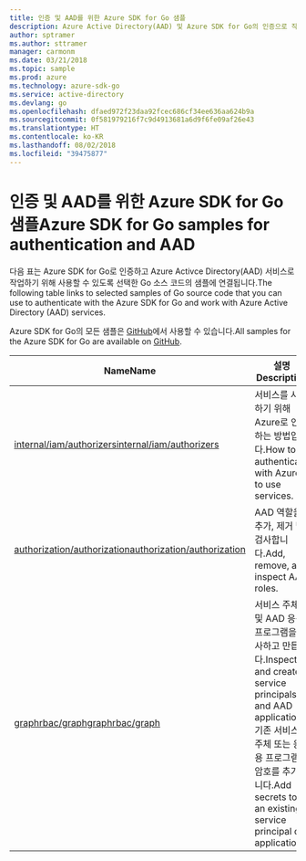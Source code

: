 ```yaml
---
title: 인증 및 AAD를 위한 Azure SDK for Go 샘플
description: Azure Active Directory(AAD) 및 Azure SDK for Go의 인증으로 작업하기 위해 선택한 샘플입니다.
author: sptramer
ms.author: sttramer
manager: carmonm
ms.date: 03/21/2018
ms.topic: sample
ms.prod: azure
ms.technology: azure-sdk-go
ms.service: active-directory
ms.devlang: go
ms.openlocfilehash: dfaed972f23daa92fcec686cf34ee636aa624b9a
ms.sourcegitcommit: 0f581979216f7c9d4913681a6d9f6fe09af26e43
ms.translationtype: HT
ms.contentlocale: ko-KR
ms.lasthandoff: 08/02/2018
ms.locfileid: "39475877"
---
```

# <a name="azure-sdk-for-go-samples-for-authentication-and-aad"></a><span data-ttu-id="bf868-103">인증 및 AAD를 위한 Azure SDK for Go 샘플</span><span class="sxs-lookup"><span data-stu-id="bf868-103">Azure SDK for Go samples for authentication and AAD</span></span>

<span data-ttu-id="bf868-104">다음 표는 Azure SDK for Go로 인증하고 Azure Activce Directory(AAD) 서비스로 작업하기 위해 사용할 수 있도록 선택한 Go 소스 코드의 샘플에 연결됩니다.</span><span class="sxs-lookup"><span data-stu-id="bf868-104">The following table links to selected samples of Go source code that you can use to authenticate with the Azure SDK for Go and work with Azure Active Directory (AAD) services.</span></span>

<span data-ttu-id="bf868-105">Azure SDK for Go의 모든 샘플은 [GitHub](https://github.com/Azure-Samples/azure-sdk-for-go-samples)에서 사용할 수 있습니다.</span><span class="sxs-lookup"><span data-stu-id="bf868-105">All samples for the Azure SDK for Go are available on [GitHub](https://github.com/Azure-Samples/azure-sdk-for-go-samples).</span></span>

| <span data-ttu-id="bf868-106">Name</span><span class="sxs-lookup"><span data-stu-id="bf868-106">Name</span></span> | <span data-ttu-id="bf868-107">설명</span><span class="sxs-lookup"><span data-stu-id="bf868-107">Description</span></span> |
|------|-------------|
| [<span data-ttu-id="bf868-108">internal/iam/authorizers</span><span class="sxs-lookup"><span data-stu-id="bf868-108">internal/iam/authorizers</span></span>](https://github.com/Azure-Samples/azure-sdk-for-go-samples/blob/master/internal/iam/authorizers.go) | <span data-ttu-id="bf868-109">서비스를 사용하기 위해 Azure로 인증하는 방법입니다.</span><span class="sxs-lookup"><span data-stu-id="bf868-109">How to authenticate with Azure to use services.</span></span> |
| [<span data-ttu-id="bf868-110">authorization/authorization</span><span class="sxs-lookup"><span data-stu-id="bf868-110">authorization/authorization</span></span>](https://github.com/Azure-Samples/azure-sdk-for-go-samples/blob/master/authorization/authorization.go) | <span data-ttu-id="bf868-111">AAD 역할을 추가, 제거 및 검사합니다.</span><span class="sxs-lookup"><span data-stu-id="bf868-111">Add, remove, and inspect AAD roles.</span></span> |
| [<span data-ttu-id="bf868-112">graphrbac/graph</span><span class="sxs-lookup"><span data-stu-id="bf868-112">graphrbac/graph</span></span>](https://github.com/Azure-Samples/azure-sdk-for-go-samples/blob/master/graphrbac/graph.go) | <span data-ttu-id="bf868-113">서비스 주체 및 AAD 응용 프로그램을 검사하고 만듭니다.</span><span class="sxs-lookup"><span data-stu-id="bf868-113">Inspect and create service principals and AAD applications.</span></span> <span data-ttu-id="bf868-114">기존 서비스 주체 또는 응용 프로그램에 암호를 추가합니다.</span><span class="sxs-lookup"><span data-stu-id="bf868-114">Add secrets to an existing service principal or application.</span></span> |
